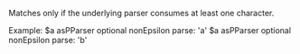 Matches only if the underlying parser consumes at least one character.

Example:
$a asPParser optional nonEpsilon parse: 'a'
$a asPParser optional nonEpsilon parse: 'b'